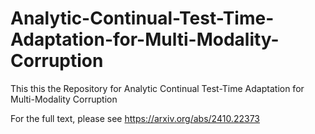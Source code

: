 # Analytic-Continual-Test-Time-Adaptation-for-Multi-Modality-Corruption
This this the Repository for Analytic Continual Test-Time Adaptation for Multi-Modality Corruption

For the full text, please see https://arxiv.org/abs/2410.22373
